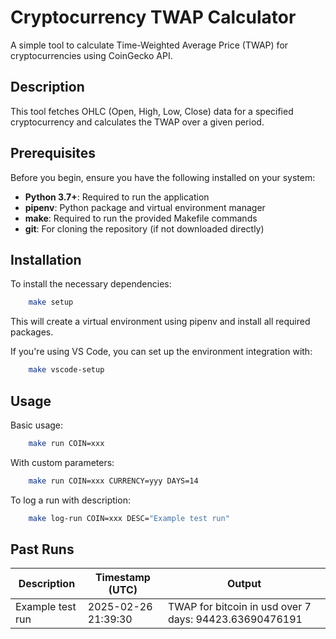 # Cryptocurrency TWAP Calculator

A simple tool to calculate Time-Weighted Average Price (TWAP) for cryptocurrencies using CoinGecko API.

## Description

This tool fetches OHLC (Open, High, Low, Close) data for a specified cryptocurrency and calculates the TWAP over a given period.

## Prerequisites

Before you begin, ensure you have the following installed on your system:

- **Python 3.7+**: Required to run the application
- **pipenv**: Python package and virtual environment manager
- **make**: Required to run the provided Makefile commands
- **git**: For cloning the repository (if not downloaded directly)

## Installation 

To install the necessary dependencies:

```bash
    make setup
```
This will create a virtual environment using pipenv and install all required packages.

If you're using VS Code, you can set up the environment integration with:

```bash
    make vscode-setup
```

## Usage

Basic usage:

```bash
    make run COIN=xxx
```

With custom parameters:
```bash
    make run COIN=xxx CURRENCY=yyy DAYS=14
```

To log a run with description:
```bash
    make log-run COIN=xxx DESC="Example test run"
```

## Past Runs

| Description | Timestamp (UTC) | Output |
|-------------|----------------|--------|
| Example test run | 2025-02-26 21:39:30 | TWAP for bitcoin in usd over 7 days: 94423.63690476191 |

